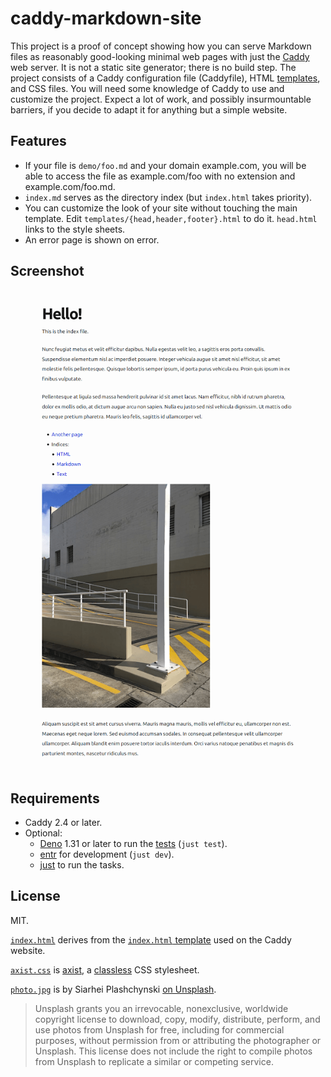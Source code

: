 # caddy-markdown-site

This project is a proof of concept showing how you can serve Markdown files
as reasonably good-looking minimal web pages
with just the [Caddy](https://caddyserver.com/) web server.
It is not a static site generator; there is no build step.
The project consists of a Caddy configuration file (Caddyfile), HTML [templates](https://caddyserver.com/docs/caddyfile/directives/templates), and CSS files.
You will need some knowledge of Caddy to use and customize the project.
Expect a lot of work, and possibly insurmountable barriers, if you decide to adapt it for anything but a simple website.


## Features

- If your file is `demo/foo.md` and your domain example.com,
  you will be able to access the file as example.com/foo with no extension and example.com/foo.md.
- `index.md` serves as the directory index (but `index.html` takes priority).
- You can customize the look of your site without touching the main template.
  Edit `templates/{head,header,footer}.html` to do it.
  `head.html` links to the style sheets.
- An error page is shown on error.


## Screenshot

![A screenshot the index page of the demo website.](screenshot.png)


## Requirements

- Caddy 2.4 or later.
- Optional:
    - [Deno](https://deno.land/) 1.31 or later to run the [tests](test.ts)
      (`just test`).
    - [entr](https://github.com/eradman/entr) for development
      (`just dev`).
    - [just](https://github.com/casey/just) to run the tasks.


## License

MIT.

[`index.html`](templates/index.html) derives from the
[`index.html` template](https://github.com/caddyserver/website/blob/1ff5103c73c921c8faa82ef3342d904a7f6a8e22/src/docs/index.html) used on the Caddy website.

[`axist.css`](templates/axist.css) is [axist](https://github.com/ruanmartinelli/axist),
a [classless](https://github.com/dbohdan/classless-css) CSS stylesheet.

[`photo.jpg`](demo/media/photo.jpg) is by Siarhei Plashchynski
[on Unsplash](https://unsplash.com/photos/6FmtLICCvxI).

> Unsplash grants you an irrevocable, nonexclusive, worldwide copyright license
> to download, copy, modify, distribute, perform, and use photos from Unsplash for free,
> including for commercial purposes, without permission from or attributing the photographer or Unsplash.
> This license does not include the right to compile photos from Unsplash
> to replicate a similar or competing service.
